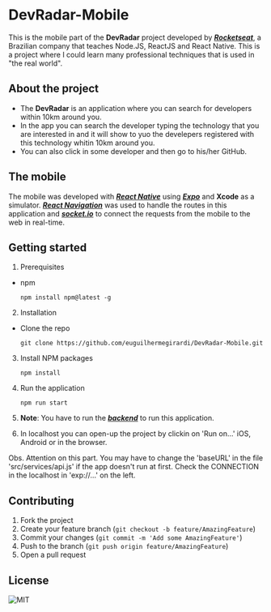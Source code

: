 # DevRadar-Mobile

This is the mobile part of the **DevRadar** project developed by [**_Rocketseat_**](https://rocketseat.com.br/), a Brazilian company that teaches Node.JS, ReactJS and React Native.
This is a project where I could learn many professional techniques that is used in "the real world".

## About the project

- The **DevRadar** is an application where you can search for developers within 10km around you.
- In the app you can search the developer typing the technology that you are interested in and it will show to yuo the develepers registered with this technology whitin 10km around you.
- You can also click in some developer and then go to his/her GitHub.

## The mobile

The mobile was developed with [**_React Native_**](https://reactnative.dev/) using [**_Expo_**](https://expo.io/) and **Xcode** as a simulator.
[**_React Navigation_**](https://reactnavigation.org/) was used to handle the routes in this application and [**_socket.io_**](https://socket.io/) to connect the requests from the mobile to the web in real-time.

## Getting started

1.  Prerequisites

- npm

      npm install npm@latest -g

2. Installation

- Clone the repo

      git clone https://github.com/euguilhermegirardi/DevRadar-Mobile.git

3. Install NPM packages

       npm install

4. Run the application

       npm run start
    
5. **Note**: You have to run the [**_backend_**](https://github.com/euguilhermegirardi/DevRadar-Backend) to run this application.

6. In localhost you can open-up the project by clickin on 'Run on...' iOS, Android or in the browser.

Obs. Attention on this part. You may have to change the 'baseURL' in the file 'src/services/api.js' if the app doesn't run at first.
Check the CONNECTION in the localhost in 'exp://...' on the left.

## Contributing

1.  Fork the project
2.  Create your feature branch (`git checkout -b feature/AmazingFeature`)
3.  Commit your changes (`git commit -m 'Add some AmazingFeature'`)
4.  Push to the branch (`git push origin feature/AmazingFeature`)
5.  Open a pull request

## License

![MIT](https://img.shields.io/badge/License-MIT-blue.svg)
